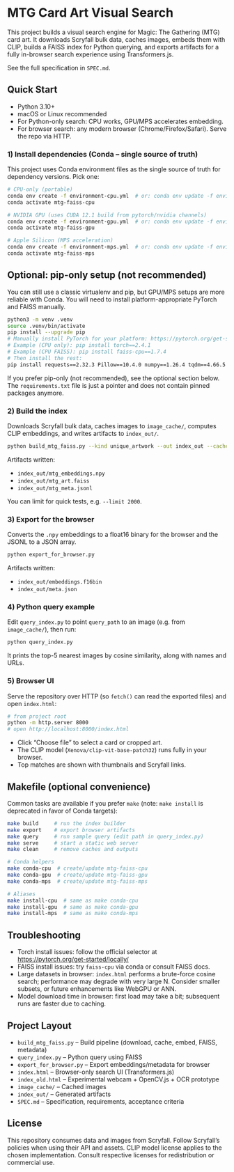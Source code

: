 # MTG Card Art Visual Search

This project builds a visual search engine for Magic: The Gathering (MTG) card art.
It downloads Scryfall bulk data, caches images, embeds them with CLIP, builds a FAISS index for Python querying, and exports artifacts for a fully in-browser search experience using Transformers.js.

See the full specification in `SPEC.md`.

## Quick Start

- Python 3.10+
- macOS or Linux recommended
- For Python-only search: CPU works, GPU/MPS accelerates embedding.
- For browser search: any modern browser (Chrome/Firefox/Safari). Serve the repo via HTTP.

### 1) Install dependencies (Conda – single source of truth)

This project uses Conda environment files as the single source of truth for dependency versions. Pick one:

```bash
# CPU-only (portable)
conda env create -f environment-cpu.yml  # or: conda env update -f environment-cpu.yml
conda activate mtg-faiss-cpu

# NVIDIA GPU (uses CUDA 12.1 build from pytorch/nvidia channels)
conda env create -f environment-gpu.yml  # or: conda env update -f environment-gpu.yml
conda activate mtg-faiss-gpu

# Apple Silicon (MPS acceleration)
conda env create -f environment-mps.yml  # or: conda env update -f environment-mps.yml
conda activate mtg-faiss-mps
```

## Optional: pip-only setup (not recommended)

You can still use a classic virtualenv and pip, but GPU/MPS setups are more reliable with Conda. You will need to install platform-appropriate PyTorch and FAISS manually.

```bash
python3 -m venv .venv
source .venv/bin/activate
pip install --upgrade pip
# Manually install PyTorch for your platform: https://pytorch.org/get-started/locally/
# Example (CPU only): pip install torch==2.4.1
# Example (CPU FAISS): pip install faiss-cpu==1.7.4
# Then install the rest:
pip install requests==2.32.3 Pillow==10.4.0 numpy==1.26.4 tqdm==4.66.5 git+https://github.com/openai/CLIP.git@a1d4862
```

If you prefer pip-only (not recommended), see the optional section below. The `requirements.txt` file is just a pointer and does not contain pinned packages anymore.

### 2) Build the index

Downloads Scryfall bulk data, caches images to `image_cache/`, computes CLIP embeddings, and writes artifacts to `index_out/`.

```bash
python build_mtg_faiss.py --kind unique_artwork --out index_out --cache image_cache
```

Artifacts written:
- `index_out/mtg_embeddings.npy`
- `index_out/mtg_art.faiss`
- `index_out/mtg_meta.jsonl`

You can limit for quick tests, e.g. `--limit 2000`.

### 3) Export for the browser

Converts the `.npy` embeddings to a float16 binary for the browser and the JSONL to a JSON array.

```bash
python export_for_browser.py
```

Artifacts written:
- `index_out/embeddings.f16bin`
- `index_out/meta.json`

### 4) Python query example

Edit `query_index.py` to point `query_path` to an image (e.g. from `image_cache/`), then run:

```bash
python query_index.py
```

It prints the top-5 nearest images by cosine similarity, along with names and URLs.

### 5) Browser UI

Serve the repository over HTTP (so `fetch()` can read the exported files) and open `index.html`:

```bash
# from project root
python -m http.server 8000
# open http://localhost:8000/index.html
```

- Click “Choose file” to select a card or cropped art.
- The CLIP model (`Xenova/clip-vit-base-patch32`) runs fully in your browser.
- Top matches are shown with thumbnails and Scryfall links.

## Makefile (optional convenience)

Common tasks are available if you prefer `make` (note: `make install` is deprecated in favor of Conda targets):

```bash
make build     # run the index builder
make export    # export browser artifacts
make query     # run sample query (edit path in query_index.py)
make serve     # start a static web server
make clean     # remove caches and outputs

# Conda helpers
make conda-cpu  # create/update mtg-faiss-cpu
make conda-gpu  # create/update mtg-faiss-gpu
make conda-mps  # create/update mtg-faiss-mps

# Aliases
make install-cpu  # same as make conda-cpu
make install-gpu  # same as make conda-gpu
make install-mps  # same as make conda-mps
```

## Troubleshooting

- Torch install issues: follow the official selector at https://pytorch.org/get-started/locally/
- FAISS install issues: try `faiss-cpu` via conda or consult FAISS docs.
- Large datasets in browser: `index.html` performs a brute-force cosine search; performance may degrade with very large N. Consider smaller subsets, or future enhancements like WebGPU or ANN.
- Model download time in browser: first load may take a bit; subsequent runs are faster due to caching.

## Project Layout

- `build_mtg_faiss.py` – Build pipeline (download, cache, embed, FAISS, metadata)
- `query_index.py` – Python query using FAISS
- `export_for_browser.py` – Export embeddings/metadata for browser
- `index.html` – Browser-only search UI (Transformers.js)
- `index_old.html` – Experimental webcam + OpenCV.js + OCR prototype
- `image_cache/` – Cached images
- `index_out/` – Generated artifacts
- `SPEC.md` – Specification, requirements, acceptance criteria

## License

This repository consumes data and images from Scryfall. Follow Scryfall’s policies when using their API and assets. CLIP model license applies to the chosen implementation. Consult respective licenses for redistribution or commercial use.
